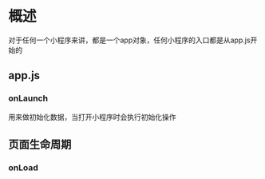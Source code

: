 # 概述
对于任何一个小程序来讲，都是一个app对象，任何小程序的入口都是从app.js开始的
## app.js
### onLaunch
用来做初始化数据，当打开小程序时会执行初始化操作

## 页面生命周期
### onLoad